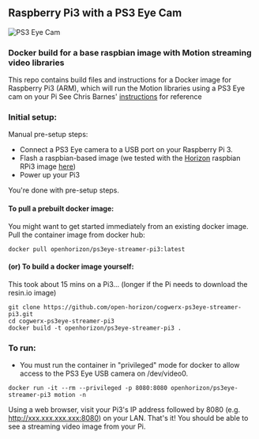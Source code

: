 ## Raspberry Pi3 with a PS3 Eye Cam

![PS3 Eye Cam](https://ibm.box.com/shared/static/brx56ds2iz0x4uxlj72vzqhcwt8wcrs8.jpg)

### Docker build for a base raspbian image with Motion streaming video libraries

This repo contains build files and instructions for a Docker image for Raspberry Pi3 (ARM), which will run the Motion libraries using a PS3 Eye cam on your Pi
See Chris Barnes' [instructions](http://chris.gg/2012/07/using-a-ps3-eyetoy-with-the-raspberry-pi/) for reference

### Initial setup:

Manual pre-setup steps:
* Connect a PS3 Eye camera to a USB port on your Raspberry Pi 3.
* Flash a raspbian-based image (we tested with the [Horizon](https://bluehorizon.network/) raspbian RPi3 image [here](https://bluehorizon.network/documentation/disclaimer))
* Power up your Pi3

You're done with pre-setup steps.

#### To pull a prebuilt docker image: 
You might want to get started immediately from an existing docker image. Pull the container image from docker hub:

```
docker pull openhorizon/ps3eye-streamer-pi3:latest
```

#### (or) To build a docker image yourself:
This took about 15 mins on a Pi3... (longer if the Pi needs to download the resin.io image)


```
git clone https://github.com/open-horizon/cogwerx-ps3eye-streamer-pi3.git
cd cogwerx-ps3eye-streamer-pi3
docker build -t openhorizon/ps3eye-streamer-pi3 .
```

### To run:

* You must run the container in "privileged" mode for docker to allow access to the PS3 Eye USB camera on /dev/video0.

```
docker run -it --rm --privileged -p 8080:8080 openhorizon/ps3eye-streamer-pi3 motion -n
```

Using a web browser, visit your Pi3's IP address followed by 8080 (e.g. http://xxx.xxx.xxx.xxx:8080) on your LAN.
That's it! You should be able to see a streaming video image from your Pi.
  

